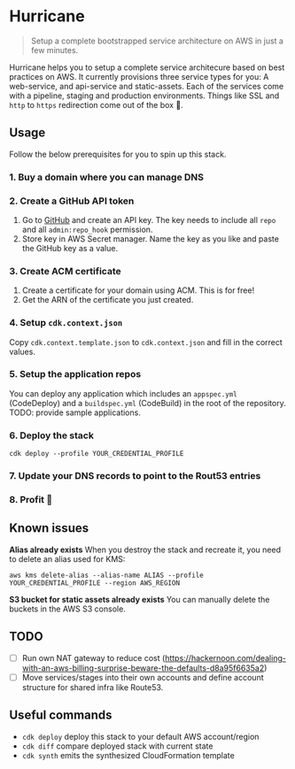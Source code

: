 # Hurricane

> Setup a complete bootstrapped service architecture on AWS in just a few minutes.

Hurricane helps you to setup a complete service architecure based on best practices on AWS. It currently provisions three service types for you: A web-service, and api-service and static-assets. Each of the services come with a pipeline, staging and production environments. Things like SSL and `http` to `https` redirection come out of the box 🎉. 

## Usage
Follow the below prerequisites for you to spin up this stack.

### 1. Buy a domain where you can manage DNS

### 2. Create a GitHub API token
1. Go to [GitHub](https://github.com/settings/tokens) and create an API key. The key needs to include all `repo` and all `admin:repo_hook` permission. 
2. Store key in AWS Secret manager. Name the key as you like and paste the GitHub key as a value.

### 3. Create ACM certificate
1. Create a certificate for your domain using ACM. This is for free!
1. Get the ARN of the certificate you just created.

### 4. Setup `cdk.context.json`
Copy `cdk.context.template.json` to `cdk.context.json` and fill in the correct values.

### 5. Setup the application repos
You can deploy any application which includes an `appspec.yml` (CodeDeploy) and a `buildspec.yml` (CodeBuild) in the root of the repository.
TODO: provide sample applications.

### 6. Deploy the stack
```
cdk deploy --profile YOUR_CREDENTIAL_PROFILE
```

### 7. Update your DNS records to point to the Rout53 entries

### 8. Profit 🎉

## Known issues

**Alias already exists**
When you destroy the stack and recreate it, you need to delete an alias used for KMS:

```
aws kms delete-alias --alias-name ALIAS --profile YOUR_CREDENTIAL_PROFILE --region AWS_REGION
```

**S3 bucket for static assets already exists**
You can manually delete the buckets in the AWS S3 console.

## TODO
* [ ] Run own NAT gateway to reduce cost (https://hackernoon.com/dealing-with-an-aws-billing-surprise-beware-the-defaults-d8a95f6635a2)
* [ ] Move services/stages into their own accounts and define account structure for shared infra like Route53. 

## Useful commands

 * `cdk deploy`      deploy this stack to your default AWS account/region
 * `cdk diff`        compare deployed stack with current state
 * `cdk synth`       emits the synthesized CloudFormation template
